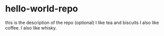 # hello-world-repo
this is the description of the repo (optional)
I like tea and biscuits 
I also like coffee.
I also like whisky. 
